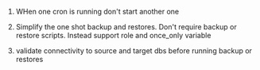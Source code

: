 1. WHen one cron is running don't start another one
2. Simplify the one shot backup and restores. Don't require backup or restore scripts. Instead support role and once_only variable

3. validate connectivity to source and target dbs before running backup or restores